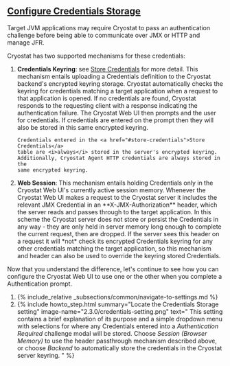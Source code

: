 ## [Configure Credentials Storage](#configure-credentials-storage)

Target JVM applications may require Cryostat to pass an authentication
challenge before being able to communicate over JMX or HTTP and manage JFR.

Cryostat has two supported mechanisms for these credentials:

<ol>
  <li>
    <b>Credentials Keyring</b>: see <a href="#store-credentials">Store Credentials</a>
    for more detail. This mechanism entails uploading a Credentials definition
    to the Cryostat backend's encrypted keyring storage. Cryostat automatically
    checks the keyring for credentials matching a target application when a
    request to that application is opened. If no credentials are found,
    Cryostat responds to the requesting client with a response indicating the
    authentication failure. The Cryostat Web UI then prompts and the user for
    credentials. If credentials are entered on the prompt then they will also
    be stored in this same encrypted keyring.

    Credentials entered in the <a href="#store-credentials">Store Credentials</a>
    table are <i>always</i> stored in the server's encrypted keyring.
    Additionally, Cryostat Agent HTTP credentials are always stored in the
    same encrypted keyring.
  </li>
  <li>
    <b>Web Session</b>: This mechanism entails holding Credentials only in the
    Cryostat Web UI's currently active session memory. Whenever the Cryostat
    Web UI makes a request to the Cryostat server it includes the relevant JMX
    Credential in an **X-JMX-Authorization** header, which the server reads and
    passes through to the target application. In this scheme the Cryostat
    server does not store or persist the Credentials in any way - they are only
    held in server memory long enough to complete the current request, then
    are dropped. If the server sees this header on a request it will *not*
    check its encrypted Credentials keyring for any other credentials matching
    the target application, so this mechanism and header can also be used to
    override the keyring stored Credentials.
  </li>
</ol>

Now that you understand the difference, let's continue to see how you can
configure the Cryostat Web UI to use one or the other when you complete a
Authentication prompt.

<ol>
  <li>
    {% include_relative _subsections/common/navigate-to-settings.md %}
  </li>
  <li>
    {% include howto_step.html
      summary="Locate the Credentials Storage setting"
      image-name="2.3.0/credentials-setting.png"
      text="
        This setting contains a brief explanation of its purpose and a simple
        dropdown menu with selections for where any Credentials entered into a
        <i>Authentication Required</i> challenge modal will be stored. Choose
        <i>Session (Browser Memory)</i> to use the header passthrough mechanism
        described above, or choose <i>Backend</i> to automatically store the
        credentials in the Cryostat server keyring.
      "
    %}
  </li>
</ol>
